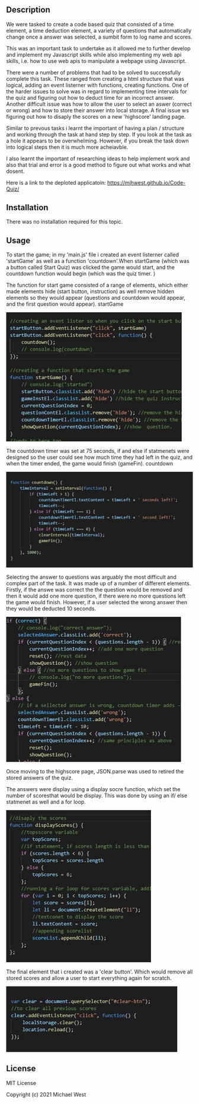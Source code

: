 # <Create a time based quiz>

## Description
We were tasked to create a code based quiz that consisted of a time element, a time deduction element, a variety of questions that automatically change once a answer was selected, a sumbit form to log name and scores. 

This was an important task to undertake as it allowed me to further develop and implement my Javascript skills while also implementing my web api skills, i.e. how to use web apis to manipulate a webpage using Javascript. 

There were a number of problems that had to be solved to successfully complete this task. These ranged from creating a html structure that was logical, adding an event listerner with functions, creating functions. One of the harder issues to solve was in regard to implementing time intervals for the quiz and figuring out how to deduct time for an incorrect answer. Another difficult issue was how to allow the user to select an aswer (correct or wrong) and how to store their answer into local storage. A final issue ws figuring out how to disaply the scores on a new 'highscore' landing page. 


Similar to prevous tasks i learnt the important of having a plan / structure and working through the task at hand step by step. If you look at the task as a hole it appears to be overwhelming. However, if you break the task down into logical steps then it is much more acheiavble. 

I also learnt the important of researching ideas to help implement work and also that trial and error is a good method to figure out what works and what dosent. 

Here is a link to the deploted applicatoin: 
https://mjhwest.github.io/Code-Quiz/


## Installation
There was no installation required for this topic. 

## Usage

To start the game; in my 'main.js' file i created an event listerner called 'startGame' as well as a function 'countdown'.When startGame (which was a button called Start Quiz) was clicked the game would start, and the countdown function would begin (which was the quiz timer. ) 

The function for start game consisted of a range of elements, which either made elements hide (start button, instruction) as well remove hidden elements so they would appear (questions and countdown would appear, and the first question would appear). startGame 

![startGame](assets/screenshots/startGame.png)

The countdown timer was set at 75 seconds, if and else if statmenets were designed so the user could see how much time they had left in the quiz, and when the timer ended, the game would finish (gameFin). countdown

![countdown](assets/screenshots/countdown.png)

Selecting the answer to questions was arguably the most difficult and complex part of the task. 
It was made up of a number of different elements. 
Firstly, if the answe was correct the the question would be removed and then it would add one more question, if there were no more questions left the game would finish. 
However, if a user selected the wrong answer then they would be deducted 10 seconds. 

![selected](assets/screenshots/selected.png)

Once moving to the highscore page, JSON.parse was used to retired the stored answers of the quiz. 

The answers were display using a display socre function, which set the number of scoresthat would be display. This was done by using an if/ else statmenet as well and a for loop. 

![scores](assets/screenshots/scores.png)

The final element that i created was a 'clear button'. Which would remove all stored scores and allow a user to start everything again for scratch. 

![clear](assets/screenshots/clear.png)
  
  ## License
  
MIT License

Copyright (c) 2021 Michael West

